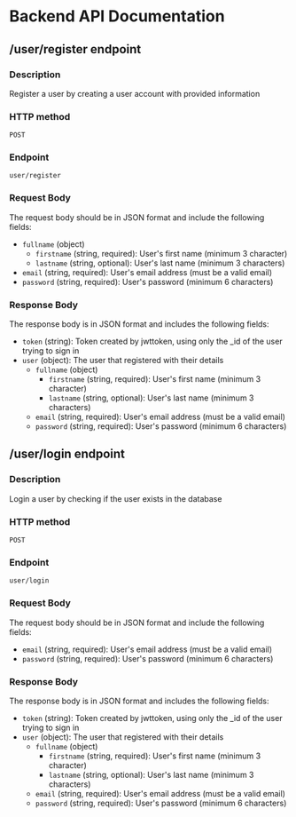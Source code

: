 # Backend API Documentation

## /user/register endpoint

### Description

Register a user by creating a user account with provided information

### HTTP method

`POST`

### Endpoint

`user/register`

### Request Body

The request body should be in JSON format and include the following fields:

- `fullname` (object)
  - `firstname` (string, required): User's first name (minimum 3 character)
  - `lastname` (string, optional): User's last name (minimum 3 characters)
- `email` (string, required): User's email address (must be a valid email)
- `password` (string, required): User's password (minimum 6 characters)

### Response Body

The response body is in JSON format and includes the following fields:

- `token` (string): Token created by jwttoken, using only the \_id of the user trying to sign in
- `user` (object): The user that registered with their details
  - `fullname` (object)
    - `firstname` (string, required): User's first name (minimum 3 character)
    - `lastname` (string, optional): User's last name (minimum 3 characters)
  - `email` (string, required): User's email address (must be a valid email)
  - `password` (string, required): User's password (minimum 6 characters)

## /user/login endpoint

### Description

Login a user by checking if the user exists in the database

### HTTP method

`POST`

### Endpoint

`user/login`

### Request Body

The request body should be in JSON format and include the following fields:

- `email` (string, required): User's email address (must be a valid email)
- `password` (string, required): User's password (minimum 6 characters)

### Response Body

The response body is in JSON format and includes the following fields:

- `token` (string): Token created by jwttoken, using only the \_id of the user trying to sign in
- `user` (object): The user that registered with their details
  - `fullname` (object)
    - `firstname` (string, required): User's first name (minimum 3 character)
    - `lastname` (string, optional): User's last name (minimum 3 characters)
  - `email` (string, required): User's email address (must be a valid email)
  - `password` (string, required): User's password (minimum 6 characters)
